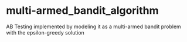 multi-armed_bandit_algorithm
============================

AB Testing implemented by modeling it as a multi-armed bandit problem with the epsilon-greedy solution
